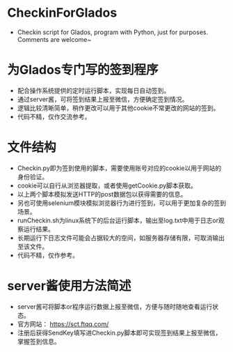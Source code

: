 # CheckinForGlados
- Checkin script for Glados, program with Python, just for purposes. Comments are welcome~
# 为Glados专门写的签到程序
- 配合操作系统提供的定时运行脚本，实现每日自动签到。
- 通过server酱，可将签到结果上报至微信，方便确定签到情况。
- 逻辑比较清晰简单，稍作更改可以用于其他cookie不常更改的网站的签到。
- 代码不精，仅作交流参考。
# 文件结构
- Checkin.py即为签到使用的脚本，需要使用账号对应的cookie以用于网站的身份验证。
- cookie可以自行从浏览器提取，或者使用getCookie.py脚本获取。
- 以上两个脚本模拟发送HTTP的post数据包以获得需要的信息。
- 另也可使用selenium模块模拟浏览器行为进行签到，可以用于更加复杂的签到场景。
- runCheckin.sh为linux系统下的后台运行脚本，输出至log.txt中用于日志or观察运行结果。
- 长期运行下日志文件可能会占据较大的空间，如服务器存储有限，可取消输出至该文件。
- 代码不精，仅作参考。
# server酱使用方法简述
- server酱可将脚本or程序运行数据上报至微信，方便与随时随地查看运行状态。
- 官方网站：
 https://sct.ftqq.com/
- 注册后获得SendKey填写进Checkin.py脚本即可实现签到结果上报至微信，掌握签到信息。

